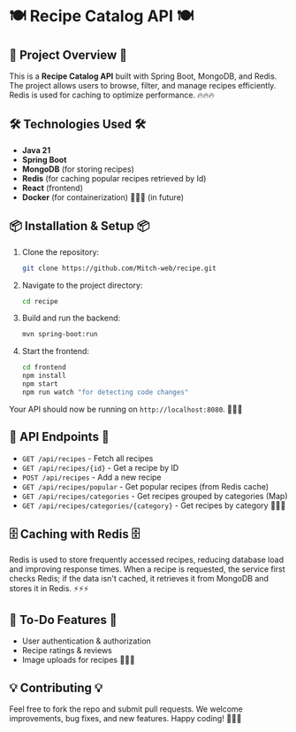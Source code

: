 # 🍽️ Recipe Catalog API 🍽️

## 🚀 Project Overview 🚀
This is a **Recipe Catalog API** built with Spring Boot, MongoDB, and Redis. The project allows users to browse, filter, and manage recipes efficiently. Redis is used for caching to optimize performance. 🔥🔥🔥

## 🛠️ Technologies Used 🛠️
- **Java 21**
- **Spring Boot**
- **MongoDB** (for storing recipes)
- **Redis** (for caching popular recipes retrieved by Id)
- **React** (frontend)
- **Docker** (for containerization) 🔧🔧🔧 (in future)

## 📦 Installation & Setup 📦
1. Clone the repository:
   ```sh
   git clone https://github.com/Mitch-web/recipe.git
   ```
2. Navigate to the project directory:
   ```sh
   cd recipe
   ```
3. Build and run the backend:
   ```sh
   mvn spring-boot:run
   ```
4. Start the frontend:
   ```sh
   cd frontend
   npm install
   npm start
   npm run watch "for detecting code changes"
   ```

Your API should now be running on `http://localhost:8080`. 🚀🚀🚀

## 📌 API Endpoints 📌
- `GET /api/recipes` - Fetch all recipes
- `GET /api/recipes/{id}` - Get a recipe by ID
- `POST /api/recipes` - Add a new recipe
- `GET /api/recipes/popular` - Get popular recipes (from Redis cache)
- `GET /api/recipes/categories` - Get recipes grouped by categories (Map)
- `GET /api/recipes/categories/{category}` - Get recipes by category 🍲🍛🥘

## 🗄️ Caching with Redis 🗄️
Redis is used to store frequently accessed recipes, reducing database load and improving response times. When a recipe is requested, the service first checks Redis; if the data isn't cached, it retrieves it from MongoDB and stores it in Redis. ⚡⚡⚡

## 📝 To-Do Features 📝
- User authentication & authorization
- Recipe ratings & reviews
- Image uploads for recipes 🥗🍜🍰

## 💡 Contributing 💡
Feel free to fork the repo and submit pull requests. We welcome improvements, bug fixes, and new features. Happy coding! 🤖🎉🚀

